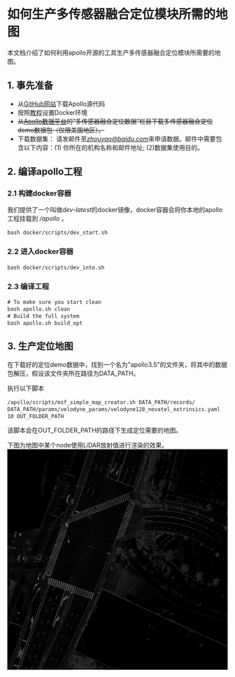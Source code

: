 # 如何生产多传感器融合定位模块所需的地图

本文档介绍了如何利用apollo开源的工具生产多传感器融合定位模块所需要的地图。

## 1. 事先准备
 - 从[GitHub网站](https://github.com/ApolloAuto/apollo)下载Apollo源代码
 - 按照[教程](../01_Installation%20Instructions/apollo_software_installation_guide.md)设置Docker环境
 - ~~从[Apollo数据平台](http://data.apollo.auto/?name=sensor%20data&data_key=multisensor&data_type=1&locale=en-us&lang=en)的“多传感器融合定位数据”栏目下载多传感器融合定位demo数据包（仅限美国地区）。~~
 - 下载数据集： 请发邮件至*zhouyao@baidu.com*来申请数据。邮件中需要包含以下内容：(1) 你所在的机构名称和邮件地址; (2)数据集使用目的。

## 2. 编译apollo工程

### 2.1 构建docker容器
我们提供了一个叫做*dev-latest*的docker镜像，docker容器会将你本地的apollo工程挂载到 */apollo* 。
```
bash docker/scripts/dev_start.sh
```
### 2.2 进入docker容器
```
bash docker/scripts/dev_into.sh
```
### 2.3 编译工程
```
# To make sure you start clean
bash apollo.sh clean
# Build the full system
bash apollo.sh build_opt
```

## 3. 生产定位地图

在下载好的定位demo数据中，找到一个名为"apollo3.5"的文件夹，将其中的数据包解压，假设该文件夹所在路径为DATA_PATH。

执行以下脚本
```
/apollo/scripts/msf_simple_map_creator.sh DATA_PATH/records/ DATA_PATH/params/velodyne_params/velodyne128_novatel_extrinsics.yaml 10 OUT_FOLDER_PATH
```
该脚本会在OUT_FOLDER_PATH的路径下生成定位需要的地图。

下图为地图中某个node使用LiDAR放射值进行渲染的效果。
![1](images/msf_localization/map_node_image.png)
